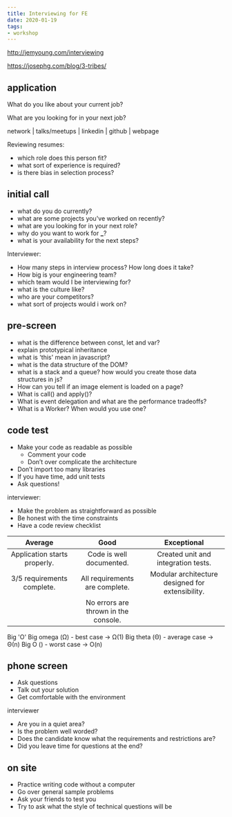 ```yaml
---
title: Interviewing for FE
date: 2020-01-19
tags:
- workshop
---
```


http://jemyoung.com/interviewing

https://josephg.com/blog/3-tribes/

## application

What do you like about your current job?

What are you looking for in your next job?

network | talks/meetups | linkedin | github | webpage

Reviewing resumes:

- which role does this person fit?
- what sort of experience is required?
- is there bias in selection process?

## initial call

- what do you do currently?
- what are some projects you've worked on recently?
- what are you looking for in your next role?
- why do you want to work for **\_**?
- what is your availability for the next steps?

Interviewer:

- How many steps in interview process? How long does it take?
- How big is your engineering team?
- which team would I be interviewing for?
- what is the culture like?
- who are your competitors?
- what sort of projects would i work on?

## pre-screen

- what is the difference between const, let and var?
- explain prototypical inheritance
- what is 'this' mean in javascript?
- what is the data structure of the DOM?
- what is a stack and a queue? how would you create those data structures in js?
- How can you tell if an image element is loaded on a page?
- What is call() and apply()?
- What is event delegation and what are the performance tradeoffs?
- What is a Worker? When would you use one?

## code test

- Make your code as readable as possible
  - Comment your code
  - Don’t over complicate the architecture
- Don’t import too many libraries
- If you have time, add unit tests
- Ask questions!

interviewer:

- Make the problem as straightforward as possible
- Be honest with the time constraints
- Have a code review checklist

|           Average            |                 Good                 |                   Exceptional                    |
|:----------------------------:|:------------------------------------:|:------------------------------------------------:|
| Application starts properly. |       Code is well documented.       |       Created unit and integration tests.        |
|  3/5 requirements complete.  |    All requirements are complete.    | Modular architecture designed for extensibility. |
|                              | No errors are thrown in the console. |                                                  |

Big 'O'
Big omega (Ω) - best case -> Ω(1)
Big theta (Θ) - average case -> Θ(n)
Big O () - worst case -> O(n)

## phone screen

- Ask questions
- Talk out your solution
- Get comfortable with the environment

interviewer

- Are you in a quiet area?
- Is the problem well worded?
- Does the candidate know what the requirements and restrictions are?
- Did you leave time for questions at the end?

## on site

- Practice writing code without a computer
- Go over general sample problems
- Ask your friends to test you
- Try to ask what the style of technical questions will be

